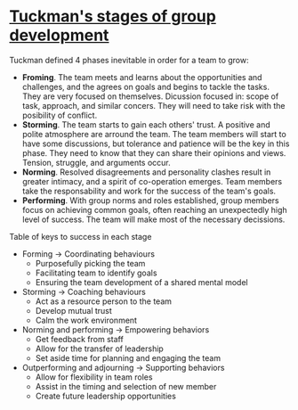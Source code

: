 # [Tuckman's stages of group development](https://en.wikipedia.org/wiki/Tuckman's_stages_of_group_development)

Tuckman defined 4 phases inevitable in order for a team to grow:

- **Froming**. The team meets and learns about the opportunities and challenges, and the agrees on goals and begins to tackle the tasks. They are very focused on themselves. Dicussion focused in: scope of task, approach, and similar concers. They will need to take risk with the posibility of conflict.
- **Storming**. The team starts to gain each others' trust. A positive and polite atmosphere are arround the team. The team members will start to have some discussions, but tolerance and patience will be the key in this phase. They need to know that they can share their opinions and views. Tension, struggle, and arguments occur.
- **Norming**. Resolved disagreements and personality clashes result in greater intimacy, and a spirit of co-operation emerges. Team members take the responsability and work for the success of the team's goals.
- **Performing**. With group norms and roles established, group members focus on achieving common goals, often reaching an unexpectedly high level of success. The team will make most of the necessary decissions.

Table of keys to success in each stage

- Forming -> Coordinating behaviours
    - Purposefully picking the team
    - Facilitating team to identify goals
    - Ensuring the team development of a shared mental model
- Storming -> Coaching behaviours
    - Act as a resource person to the team
    - Develop mutual trust
    - Calm the work environment
- Norming and performing -> Empowering behaviors
    - Get feedback from staff
    - Allow for the transfer of leadership
    - Set aside time for planning and engaging the team
- Outperforming and adjourning -> Supporting behaviors
    - Allow for flexibility in team roles
    - Assist in the timing and selection of new member
    - Create future leadership opportunities

